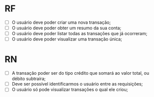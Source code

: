 # RF
- [ ] O usuário deve poder criar uma nova transação;
- [ ] O usuário deve poder obter um resumo da sua conta;
- [ ] O usuário deve poder listar todas as transações que já ocorreram;
- [ ] O usuário deve poder visualizar uma transação única;
# RN
- [ ] A transação poder ser do tipo crédito que somará ao valor total, ou débito subtraíra;
- [ ] Deve ser possível identificarmos o usuário entre as requisições;
- [ ] O usuário só pode visualizar transações o qual ele criou;